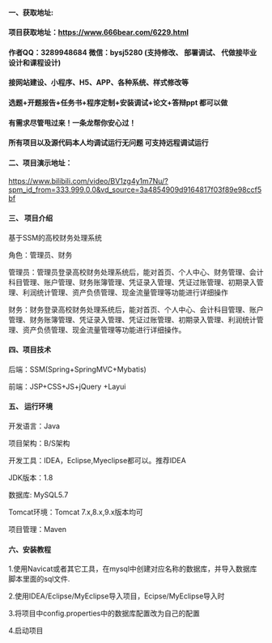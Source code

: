 

#### 一、获取地址:
#### 项目获取地址：https://www.666bear.com/6229.html
#### 作者QQ：3289948684 微信：bysj5280 (支持修改、 部署调试、 代做接毕业设计和课程设计)
#### 接网站建设、小程序、H5、APP、各种系统、样式修改等
#### 选题+开题报告+任务书+程序定制+安装调试+论文+答辩ppt 都可以做
#### 有需求尽管甩过来！一条龙帮你安心过！
#### 所有项目以及源代码本人均调试运行无问题 可支持远程调试运行


#### 二、项目演示地址：

https://www.bilibili.com/video/BV1zg4y1m7Nu/?spm_id_from=333.999.0.0&vd_source=3a4854909d9164817f03f89e98ccf5bf

#### 三、 项目介绍
基于SSM的高校财务处理系统

角色：管理员、财务

管理员：管理员登录高校财务处理系统后，能对首页、个人中心、财务管理、会计科目管理、账户管理、财务账簿管理、凭证录入管理、凭证过账管理、初期录入管理、利润统计管理、资产负债管理、现金流量管理等功能进行详细操作

财务：财务登录高校财务处理系统后，能对首页、个人中心、会计科目管理、账户管理、财务账簿管理、凭证录入管理、凭证过账管理、初期录入管理、利润统计管理、资产负债管理、现金流量管理等功能进行详细操作。

#### 四、项目技术

后端：SSM(Spring+SpringMVC+Mybatis)

前端：JSP+CSS+JS+jQuery +Layui

#### 五、 运行环境
开发语言：Java

项目架构：B/S架构

开发工具：IDEA，Eclipse,Myeclipse都可以。推荐IDEA

JDK版本：1.8

数据库: MySQL5.7

Tomcat环境：Tomcat 7.x,8.x,9.x版本均可

项目管理：Maven



#### 六、安装教程

1.使用Navicat或者其它工具，在mysql中创建对应名称的数据库，并导入数据库脚本里面的sql文件.

2.使用IDEA/Eclipse/MyEclipse导入项目，Ecipse/MyEclipse导入时

3.将项目中config.properties中的数据库配置改为自己的配置

4.启动项目






